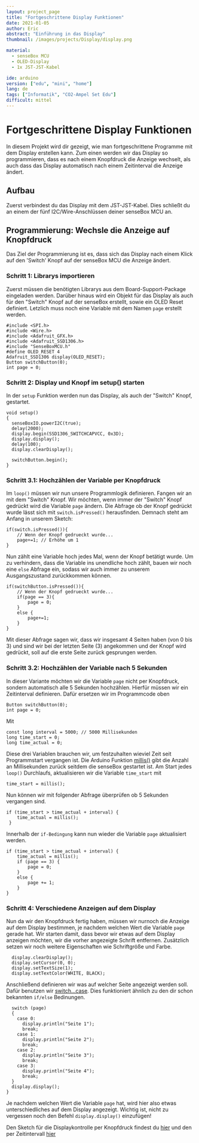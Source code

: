 ```yaml
---
layout: project_page
title: "Fortgeschrittene Display Funktionen"
date: 2021-01-05
author: Eric
abstract: "Einführung in das Display"
thumbnail: /images/projects/Display/display.png

material:
  - senseBox MCU
  - OLED-Display
  - 1x JST-JST-Kabel

ide: arduino
version: ["edu", "mini", "home"]
lang: de
tags: ["Informatik", "CO2-Ampel Set Edu"]
difficult: mittel
---
```


<head><title>Fortgeschrittene Display Funktionen</title></head>

# Fortgeschrittene Display Funktionen

In diesem Projekt wird dir gezeigt, wie man fortgeschrittene Programme mit dem Display erstellen kann. Zum einen werden wir das Display so programmieren, dass es nach einem Knopfdruck die Anzeige wechselt, als auch dass das Display automatisch nach einem Zeitinterval die Anzeige ändert.

## Aufbau

Zuerst verbindest du das Display mit dem JST-JST-Kabel. Dies schließt du an einem der fünf I2C/Wire-Anschlüssen deiner senseBox MCU an.

## Programmierung: Wechsle die Anzeige auf Knopfdruck

Das Ziel der Programmierung ist es, dass sich das Display nach einem Klick auf den 'Switch' Knopf auf der senseBox MCU die Anzeige ändert.

### Schritt 1: Librarys importieren

Zuerst müssen die benötigten Librarys aus dem Board-Support-Package eingeladen werden. Darüber hinaus wird ein Objekt für das Display als auch für den "Switch" Knopf auf der senseBox erstellt, sowie ein OLED Reset definiert. Letzlich muss noch eine Variable mit dem Namen `page` erstellt werden.

```arduino
#include <SPI.h>
#include <Wire.h>
#include <Adafruit_GFX.h>
#include <Adafruit_SSD1306.h>
#include "SenseBoxMCU.h"
#define OLED_RESET 4
Adafruit_SSD1306 display(OLED_RESET);
Button switchButton(0);
int page = 0;
```

### Schritt 2: Display und Knopf im setup() starten

In der `setup` Funktion werden nun das Display, als auch der "Switch" Knopf, gestartet.

```arduino
void setup()
{
  senseBoxIO.powerI2C(true);
  delay(2000);
  display.begin(SSD1306_SWITCHCAPVCC, 0x3D);
  display.display();
  delay(100);
  display.clearDisplay();

  switchButton.begin();
}
```

### Schritt 3.1: Hochzählen der Variable per Knopfdruck

Im `loop()` müssen wir nun unsere Programmlogik definieren. Fangen wir an mit dem "Switch" Knopf. Wir möchten, wenn immer der "Switch" Knopf gedrückt wird die Variable `page` ändern. Die Abfrage ob der Knopf gedrückt wurde lässt sich mit `switch.isPressed()` herausfinden. Demnach steht am Anfang in unserem Sketch:

```arduino
if(switch.isPressed()){
    // Wenn der Knopf gedrueckt wurde...
    page+=1; // Erhöhe um 1
}
```

Nun zählt eine Variable hoch jedes Mal, wenn der Knopf betätigt wurde. Um zu verhindern, dass die Variable ins unendliche hoch zählt, bauen wir noch eine `else` Abfrage ein, sodass wir auch immer zu unserem Ausgangszustand zurückkommen können.

```arduino
if(switchButton.isPressed()){
    // Wenn der Knopf gedrueckt wurde...
    if(page == 3){
        page = 0;
    }
    else {
        page+=1;
    }
}
```

Mit dieser Abfrage sagen wir, dass wir insgesamt 4 Seiten haben (von 0 bis 3) und sind wir bei der letzten Seite (3) angekommen und der Knopf wird gedrückt, soll auf die erste Seite zurück gesprungen werden.

### Schritt 3.2: Hochzählen der Variable nach 5 Sekunden

In dieser Variante möchten wir die Variable `page` nicht per Knopfdruck, sondern automatisch alle 5 Sekunden hochzählen.
Hierfür müssen wir ein Zeitinterval definieren.
Dafür ersetzen wir im Programmcode oben

```arduino
Button switchButton(0);
int page = 0;
```

Mit

```arduino
const long interval = 5000; // 5000 Millisekunden
long time_start = 0;
long time_actual = 0;
```

Diese drei Variablen brauchen wir, um festzuhalten wieviel Zeit seit Programmstart vergangen ist. Die Arduino Funktion [millis()](https://www.arduino.cc/reference/de/language/functions/time/millis/) gibt die Anzahl an Millisekunden zurück seitdem die senseBox gestartet ist.
Am Start jedes `loop()` Durchlaufs, aktualisieren wir die Variable `time_start` mit

```arduino
time_start = millis();
```

Nun können wir mit folgender Abfrage überprüfen ob 5 Sekunden vergangen sind.

```arduino
if (time_start > time_actual + interval) {
    time_actual = millis();
 }
```

Innerhalb der `if-Bedingung` kann nun wieder die Variable `page` aktualisiert werden.

```arduino
if (time_start > time_actual + interval) {
    time_actual = millis();
    if (page == 3) {
        page = 0;
    }
    else {
        page += 1;
    }
}
```

### Schritt 4: Verschiedene Anzeigen auf dem Display

Nun da wir den Knopfdruck fertig haben, müssen wir nurnoch die Anzeige auf dem Display bestimmen, je nachdem welchen Wert die Variable `page` gerade hat.
Wir starten damit, dass bevor wir etwas auf dem Display anzeigen möchten, wir die vorher angezeigte Schrift entfernen. Zusätzlich setzen wir noch weitere Eigenschaften wie Schriftgröße und Farbe.

```arduino
  display.clearDisplay();
  display.setCursor(0, 0);
  display.setTextSize(1);
  display.setTextColor(WHITE, BLACK);
```

Anschließend definieren wir was auf welcher Seite angezeigt werden soll. Dafür benutzen wir [switch...case](https://www.arduino.cc/reference/en/language/structure/control-structure/switchcase/). Dies funktioniert ähnlich zu den dir schon bekannten `if/else` Bedinungen.

```arduino
  switch (page)
  {
    case 0:
      display.println("Seite 1");
      break;
    case 1:
      display.println("Seite 2");
      break;
    case 2:
      display.println("Seite 3");
      break;
    case 3:
      display.println("Seite 4");
      break;
  }
  display.display();
}
```

Je nachdem welchen Wert die Variable `page` hat, wird hier also etwas unterschiedliches auf dem Display angezeigt. Wichtig ist, nicht zu vergessen noch den Befehl `display.display()` einzufügen!

Den Sketch für die Displaykontrolle per Knopfdruck findest du [hier](https://gist.github.com/Thiemann96/f112b202a72ea3b1ab5e72938934da52) und den per Zeitintervall [hier](https://gist.github.com/Thiemann96/3ce8536a5c8629a0a91cf016505957cc)
